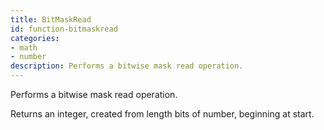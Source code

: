 ```yaml
---
title: BitMaskRead
id: function-bitmaskread
categories:
- math
- number
description: Performs a bitwise mask read operation.
---
```


Performs a bitwise mask read operation.

Returns an integer, created from length bits of number, beginning at start.
